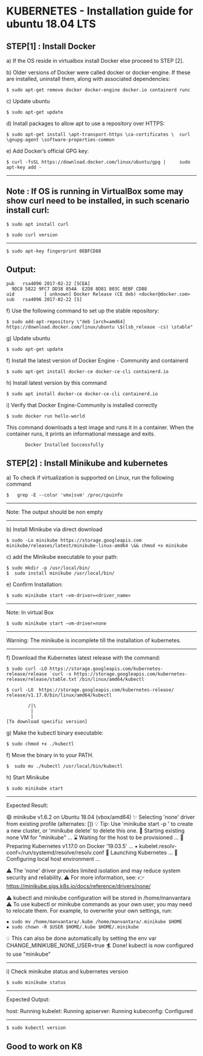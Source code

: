 # KUBERNETES - Installation guide for ubuntu 18.04 LTS


## STEP[1] : Install Docker

a) If the OS reside in virtualbox install Docker  else proceed to STEP [2].

b) Older versions of Docker were called docker or docker-engine. 
   If these are installed, uninstall them, along with associated dependencies:

	$ sudo apt-get remove docker docker-engine docker.io containerd runc

c) Update ubuntu

	$ sudo apt-get update

d) Install packages to allow apt to use a repository over HTTPS:

	$ sudo apt-get install \apt-transport-https \ca-certificates \	curl \gnupg-agent \software-properties-common

e) Add Docker’s official GPG key:

	$ curl -fsSL https://download.docker.com/linux/ubuntu/gpg | 	sudo apt-key add -
--------------------------------------------------------------------------------------------------------------------------------------------------
## Note : If OS is running in VirtualBox some may show curl need to be installed, in such scenario install curl:

	$ sudo apt install curl
	
	$ sudo curl version   
- - - - - - - - - - - - - - - - - - - - - - - - - - - - - - - - - - - - - - - - - - - - - - - - - - - - - - - - - - - - - - - - - - - - - - - - - - - -

	$ sudo apt-key fingerprint 0EBFCD88
   
## Output: 
	
	pub   rsa4096 2017-02-22 [SCEA]
      9DC8 5822 9FC7 DD38 854A  E2D8 8D81 803C 0EBF CD88
	uid           [ unknown] Docker Release (CE deb) <docker@docker.com>
	sub   rsa4096 2017-02-22 [S]

f) Use the following command to set up the stable repository:	
	
	$ sudo add-apt-repository \"deb [arch=amd64] 	https://download.docker.com/linux/ubuntu \$(lsb_release -cs) \stable"

g) Update ubuntu

	$ sudo apt-get update

f) Install the latest version of Docker Engine - Community and containerd

	$ sudo apt-get install docker-ce docker-ce-cli containerd.io

h) Install latest version by this command

	$ sudo apt install docker-ce docker-ce-cli containerd.io

i) Verify that Docker Engine-Community is installed correctly                          

	$ sudo docker run hello-world

This command downloads a test image and runs it in a container. When the container runs, it prints an informational message and exits.

		   Docker Installed Successfully


## STEP[2] : Install Minikube and kubernetes

a) To check if virtualization is supported on Linux, run the following command 

	$   grep -E --color 'vmx|svm' /proc/cpuinfo
- - - - - - - - - - - - - - - - - - - - - - - - - - - - - - - - - - - - - - - - - - - - - - - - - - - - - - - - - - - - - - - - - - - - - - - - - - - - - - - - - - - - - - - - - - - - - - - - - - - - - 
Note: The output should be non empty
- - - - - - - - - - - - - - - - - - - - - - - - - - - - - - - - - - - - - - - - - - - - - - - - - - - - - - - - - - - - - - - - - - - - - - - - - - - - - - - - - - - - - - - - - - - - - - - - - - - - - 

b) Install Minikube via direct download

	$ sudo -Lo minikube https://storage.googleapis.com minikube/releases/latest/minikube-linux-amd64 \&& chmod +x minikube 

c) add the Minikube executable to your path:

	$ sudo mkdir -p /usr/local/bin/
	$  sudo install minikube /usr/local/bin/

e) Confirm Installation:

	$ sudo minikube start –vm-driver=<driver_name>
- - - - - - - - - - - - - - - - - - - - - - - - - - - - - - - - - - - - - - - - - - - - - - - - - - - - - - - - - - - - - - - - - - - - - - - - - - - - - - - - - - - - - - - - - - - - - - - - - - - - - 
Note: In virtual Box

	$ sudo minikube start –vm-driver=none
- - - - - - - - - - - - - - - - - - - - - - - - - - - - - - - - - - - - - - - - - - - - - - - - - - - - - - - - - - - - - - - - - - - - - - - - - - - - - - - - - - - - - - - - - - - - - - - - - - - - - 

Warning: The minikube is incomplete till the installation of kubernetes.

- - - - - - - - - - - - - - - - - - - - - - - - - - - - - - - - - - - - - - - - - - - - - - - - - - - - - - - - - - - - - - - - - - - - - - - - - - - - - - - - - - - - - - - - - - - - - - - - - - - - - 

f) Download the Kubernetes latest release with the command:

	$ sudo curl -LO https://storage.googleapis.com/kubernetes-release/release `curl -s https://storage.googleapis.com/kubernetes-release/release/stable.txt`/bin/linux/amd64/kubectl
 
	$ curl -LO  https://storage.googleapis.com/kubernetes-release/  release/v1.17.0/bin/linux/amd64/kubectl  
		
			/|\
			 |
			 |
	[To download specific version]

g) Make the kubectl binary executable:

	$ sudo chmod +x ./kubectl

f) Move the binary in to your PATH.

	$  sudo mv ./kubectl /usr/local/bin/kubectl

h) Start Minikube 

	$ sudo minikube start
- - - - - - - - - - - - - - - - - - - - - - - - - - - - - - - - - - - - - - - - - - - - - - - - - - - - - - - - - - - - - - - - - - - - - - - - - - - - - - - - - - - - - - - - - - - - - - - - - - - - - 
Expected Result:

😄  minikube v1.6.2 on Ubuntu 18.04 (vbox/amd64)
✨  Selecting 'none' driver from existing profile (alternates: [])
💡  Tip: Use 'minikube start -p <name>' to create a new cluster, or 'minikube delete' to delete this one.
🔄  Starting existing none VM for "minikube" ...
⌛  Waiting for the host to be provisioned ...
🐳  Preparing Kubernetes v1.17.0 on Docker '19.03.5' ...
    ▪ kubelet.resolv-conf=/run/systemd/resolve/resolv.conf
🚀  Launching Kubernetes ... 
🤹  Configuring local host environment ...

⚠️  The 'none' driver provides limited isolation and may reduce system security and reliability.
⚠️  For more information, see:
👉  https://minikube.sigs.k8s.io/docs/reference/drivers/none/

⚠️  kubectl and minikube configuration will be stored in /home/manvantara
⚠️  To use kubectl or minikube commands as your own user, you may need to relocate them. For example, to overwrite your own settings, run:

    ▪ sudo mv /home/manvantara/.kube /home/manvantara/.minikube $HOME
    ▪ sudo chown -R $USER $HOME/.kube $HOME/.minikube

💡  This can also be done automatically by setting the env var CHANGE_MINIKUBE_NONE_USER=true
🏄  Done! kubectl is now configured to use "minikube"
- - - - - - - - - - - - - - - - - - - - - - - - - - - - - - - - - - - - - - - - - - - - - - - - - - - - - - - - - - - - - - - - - - - - - - - - - - - - - - - - - - - - - - - - - - - - - - - - - - - - - 

i) Check minikube status and kubernetes version

	$ sudo minikube status
- - - - - - - - - - - - - - - - - - - - - - - - - - - - - - - - - - - - - - - - - - - - - - - - - - - - - - - - - - - - - - - - - - - - - - - - - - - - - - - - - - - - - - - - - - - - - - - - - - - - - 
Expected Output:

host: Running
kubelet: Running
apiserver: Running
kubeconfig: Configured
- - - - - - - - - - - - - - - - - - - - - - - - - - - - - - - - - - - - - - - - - - - - - - - - - - - - - - - - - - - - - - - - - - - - - - - - - - - - - - - - - - - - - - - - - - - - - - - - - - - - - 

	$ sudo kubectl version


	
## Good to work on K8 



